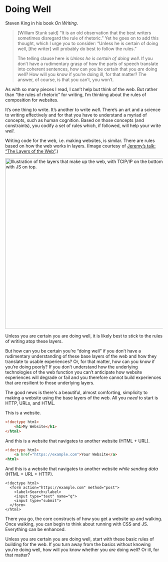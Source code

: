 # Doing Well

Steven King in his book _On Writing_. 

> [William Stunk said] “It is an old observation that the best writers sometimes disregard the rule of rhetoric.” Yet he goes on to add this thought, which I urge you to consider: “Unless he is certain of doing well, [the writer] will probably do best to follow the rules.”
> 
> The telling clause here is _Unless he is certain of doing well_. If you don’t have a rudimentary grasp of how the parts of speech translate into coherent sentences, how can you be certain that you _are_ doing well? How will you know if you’re doing ill, for that matter? The answer, of course, is that you can’t, you won’t.

As with so many pieces I read, I can’t help but think of the web. But rather than “the rules of rhetoric” for writing, I’m thinking about the rules of composition for websites. 

It’s one thing to write. It’s another to write _well_. There’s an art and a science to writing effectively and for that you have to understand a myriad of concepts, such as human cognition. Based on those concepts (and constraints), you codify a set of rules which, if followed, will help your write _well_. 

Writing code for the web, i.e. making websites, is similar. There are rules based on how the web works in layers. (Image courtesy of [Jeremy’s talk: “The Layers of the Web”](https://speaking.adactio.com/ZCJ61M#stjS2Wh).)

<img src="https://cdn.jim-nielsen.com/blog/2022/web-basics.png" width="844" height="546" alt="Illustration of the layers that make up the web, with TCIP/IP on the bottom, then HTTP, then URLs, then HTML, then CSS, with JS on top." />

Unless you are certain you are doing well, it is likely best to stick to the rules of writing atop these layers. 

But how can you be certain you’re “doing well” if you don’t have a rudimentary understanding of these base layers of the web and how they translate to usable experiences? Or, for that matter, how can you know if you’re doing poorly? If you don’t understand how the underlying technologies of the web function you can’t anticipate how website experiences will degrade or fail and you therefore cannot build experiences that are resilient to those underlying layers.

The good news is there's a beautiful, almost comforting, simplicity to making a website using the base layers of the web. All you _need_ to start is HTTP, URLs, and HTML.

This is a website.

```html
<!doctype html>
	<h1>My Website</h1>
</html>
```

And this is a website that navigates to another website (HTML + URL).

```html
<!doctype html>
	<a href="https://example.com">Your Website</a>
<html>
```

And this is a website that navigates to another website _while sending data_ (HTML + URL + HTTP).

```
<!doctype html>
  <form action="https://example.com" method="post">
    <label>Search</label>
    <input type="text" name="q">
    <input type="submit">
  </form>
</html>
```

There you go, the core constructs of how you get a website up and walking. Once walking, you can begin to think about running with CSS and JS. Everything can be enhanced.

Unless you are certain you are doing well, start with these basic rules of building for the web. If you turn away from the basics without knowing you’re doing well, how will you know whether you _are_ doing well? Or ill, for that matter?